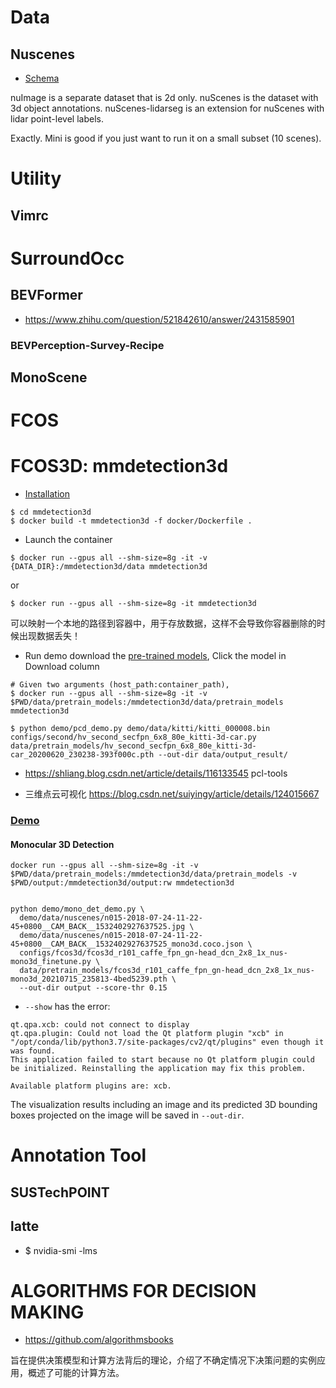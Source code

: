 
# Data

## Nuscenes
* [Schema](https://nuplan-devkit.readthedocs.io/en/latest/nuplan_schema.html)

nuImage is a separate dataset that is 2d only.
nuScenes is the dataset with 3d object annotations.
nuScenes-lidarseg is an extension for nuScenes with lidar point-level labels.


Exactly. Mini is good if you just want to run it on a small subset (10 scenes).


# Utility
## Vimrc

# SurroundOcc

## BEVFormer
* https://www.zhihu.com/question/521842610/answer/2431585901

### BEVPerception-Survey-Recipe

## MonoScene


# FCOS
# FCOS3D: mmdetection3d
* [Installation](https://shliang.blog.csdn.net/article/details/116133545)
```
$ cd mmdetection3d
$ docker build -t mmdetection3d -f docker/Dockerfile .
```
* Launch the container
```
$ docker run --gpus all --shm-size=8g -it -v {DATA_DIR}:/mmdetection3d/data mmdetection3d
```
or
```
$ docker run --gpus all --shm-size=8g -it mmdetection3d
```

可以映射一个本地的路径到容器中，用于存放数据，这样不会导致你容器删除的时候出现数据丢失！

* Run demo
download the [pre-trained models](https://github.com/open-mmlab/mmdetection3d/tree/master/configs/second), Click the model in Download column


```
# Given two arguments (host_path:container_path), 
$ docker run --gpus all --shm-size=8g -it -v $PWD/data/pretrain_models:/mmdetection3d/data/pretrain_models  mmdetection3d 

$ python demo/pcd_demo.py demo/data/kitti/kitti_000008.bin configs/second/hv_second_secfpn_6x8_80e_kitti-3d-car.py data/pretrain_models/hv_second_secfpn_6x8_80e_kitti-3d-car_20200620_230238-393f000c.pth --out-dir data/output_result/
```
* https://shliang.blog.csdn.net/article/details/116133545
pcl-tools



* 三维点云可视化
https://blog.csdn.net/suiyingy/article/details/124015667

### [Demo](https://github.com/open-mmlab/mmdetection3d/blob/master/docs/en/demo.md)
#### Monocular 3D Detection
```
docker run --gpus all --shm-size=8g -it -v $PWD/data/pretrain_models:/mmdetection3d/data/pretrain_models -v $PWD/output:/mmdetection3d/output:rw mmdetection3d


python demo/mono_det_demo.py \
  demo/data/nuscenes/n015-2018-07-24-11-22-45+0800__CAM_BACK__1532402927637525.jpg \
  demo/data/nuscenes/n015-2018-07-24-11-22-45+0800__CAM_BACK__1532402927637525_mono3d.coco.json \
  configs/fcos3d/fcos3d_r101_caffe_fpn_gn-head_dcn_2x8_1x_nus-mono3d_finetune.py \
  data/pretrain_models/fcos3d_r101_caffe_fpn_gn-head_dcn_2x8_1x_nus-mono3d_20210715_235813-4bed5239.pth \
  --out-dir output --score-thr 0.15
```

* `--show` has the error: 
```
qt.qpa.xcb: could not connect to display 
qt.qpa.plugin: Could not load the Qt platform plugin "xcb" in "/opt/conda/lib/python3.7/site-packages/cv2/qt/plugins" even though it was found.
This application failed to start because no Qt platform plugin could be initialized. Reinstalling the application may fix this problem.

Available platform plugins are: xcb.
```



The visualization results including an image and its predicted 3D bounding boxes projected on the image will be saved in `--out-dir`.

# Annotation Tool
## SUSTechPOINT
## latte

* $ nvidia-smi -lms


# ALGORITHMS FOR DECISION MAKING
* https://github.com/algorithmsbooks

旨在提供决策模型和计算方法背后的理论，介绍了不确定情况下决策问题的实例应用，概述了可能的计算方法。
